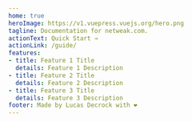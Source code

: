 ```yaml
---
home: true
heroImage: https://v1.vuepress.vuejs.org/hero.png
tagline: Documentation for netweak.com.
actionText: Quick Start →
actionLink: /guide/
features:
- title: Feature 1 Title
  details: Feature 1 Description
- title: Feature 2 Title
  details: Feature 2 Description
- title: Feature 3 Title
  details: Feature 3 Description
footer: Made by Lucas Decrock with ❤️
---
```

